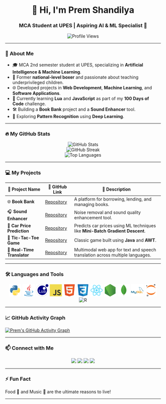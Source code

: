 <h1 align="center">👋 Hi, I'm Prem Shandilya</h1>
<h3 align="center">MCA Student at UPES | Aspiring AI & ML Specialist 🌟</h3>

<p align="center">
  <img src="https://komarev.com/ghpvc/?username=soypremshandilya&label=Profile%20views&color=0e75b6&style=flat" alt="Profile Views" />
</p>

---

### 🧠 **About Me**

- 🎓 MCA 2nd semester student at UPES, specializing in **Artificial Intelligence & Machine Learning**.
- 🥊 Former **national-level boxer** and passionate about teaching underprivileged children.
- 🌐 Developed projects in **Web Development**, **Machine Learning**, and **Software Applications**.
- 🌱 Currently learning **Lua** and **JavaScript** as part of my **100 Days of Code** challenge.
- 🛠️ Building a **Book Bank** project and a **Sound Enhancer** tool.
- 🎯 Exploring **Pattern Recognition** using **Deep Learning**.

---

### 🔥 **My GitHub Stats**

<p align="center">
  <img src="https://github-readme-stats.vercel.app/api?username=soypremshandilya&show_icons=true&theme=radical" alt="GitHub Stats" />
  <br>
  <img src="https://github-readme-streak-stats.herokuapp.com/?user=soypremshandilya&theme=radical" alt="GitHub Streak" />
  <br>
  <img src="https://github-readme-stats.vercel.app/api/top-langs/?username=soypremshandilya&layout=compact&theme=radical" alt="Top Languages" />
</p>

---

### 💻 **My Projects**

| 🚀 Project Name                 | 🔗 GitHub Link                                                                    | 📝 Description                                                                 |
|--------------------------------|----------------------------------------------------------------------------------|-------------------------------------------------------------------------------|
| 🌐 **Book Bank**                | [Repository](https://github.com/soypremshandilya/portfolio)                       | A platform for borrowing, lending, and managing books.                         |
| 🎧 **Sound Enhancer**           | [Repository](https://github.com/soypremshandilya/sound-enhancer)                  | Noise removal and sound quality enhancement tool.                              |
| 🚗 **Car Price Prediction**     | [Repository](https://github.com/soypremshandilya/car-price-prediction)            | Predicts car prices using ML techniques like **Mini-Batch Gradient Descent**.  |
| 🎲 **Tic-Tac-Toe Game**         | [Repository](https://github.com/soypremshandilya/tic-tac-toe-java)                | Classic game built using **Java** and **AWT**.                                 |
| 🔄 **Real-Time Translator**     | [Repository](https://github.com/soypremshandilya/real-time-translator)            | Multimodal web app for text and speech translation across multiple languages.  |

---

### 🛠 **Languages and Tools**

<p align="center">
    <img src="https://raw.githubusercontent.com/devicons/devicon/master/icons/python/python-original.svg" alt="Python" width="40" height="40"/>
    <img src="https://raw.githubusercontent.com/devicons/devicon/master/icons/java/java-original.svg" alt="Java" width="40" height="40"/>
    <img src="https://raw.githubusercontent.com/devicons/devicon/master/icons/lua/lua-original.svg" alt="Lua" width="40" height="40"/>
    <img src="https://raw.githubusercontent.com/devicons/devicon/master/icons/javascript/javascript-original.svg" alt="JavaScript" width="40" height="40"/>
    <img src="https://raw.githubusercontent.com/devicons/devicon/master/icons/html5/html5-original.svg" alt="HTML" width="40" height="40"/>
    <img src="https://raw.githubusercontent.com/devicons/devicon/master/icons/css3/css3-original.svg" alt="CSS" width="40" height="40"/>
    <img src="https://raw.githubusercontent.com/devicons/devicon/master/icons/react/react-original.svg" alt="React" width="40" height="40"/>
    <img src="https://raw.githubusercontent.com/devicons/devicon/master/icons/nodejs/nodejs-original.svg" alt="Node.js" width="40" height="40"/>
    <img src="https://raw.githubusercontent.com/devicons/devicon/master/icons/mongodb/mongodb-original.svg" alt="MongoDB" width="40" height="40"/>
    <img src="https://raw.githubusercontent.com/devicons/devicon/master/icons/mysql/mysql-original-wordmark.svg" alt="MySQL" width="40" height="40"/>
    <img src="https://raw.githubusercontent.com/devicons/devicon/master/icons/jupyter/jupyter-original.svg" alt="Jupyter" width="40" height="40"/>
    <img src="https://www.r-project.org/logo/Rlogo.png" alt="R" width="40" height="40"/>
</p>

---

### 📈 **GitHub Activity Graph**

[![Prem's GitHub Activity Graph](https://github-readme-activity-graph.vercel.app/graph?username=soypremshandilya&theme=react-dark&hide_border=true&area=true)](https://github.com/ashutosh00710/github-readme-activity-graph)


---

### 📫 **Connect with Me**

<p align="center">
  <a href="https://www.linkedin.com/in/premshandilya" target="_blank"><img src="https://img.shields.io/badge/-Prem%20Shandilya-0077B5?style=for-the-badge&logo=linkedin&logoColor=white" /></a>
  <a href="https://twitter.com/itspremsean" target="_blank"><img src="https://img.shields.io/badge/-@itspremsean-1DA1F2?style=for-the-badge&logo=twitter&logoColor=white" /></a>
  <a href="https://instagram.com/iampremshandilya" target="_blank"><img src="https://img.shields.io/badge/-@iampremshandilya-E4405F?style=for-the-badge&logo=instagram&logoColor=white" /></a>
  <a href="mailto:iampremshandilya@gmail.com"><img src="https://img.shields.io/badge/-iampremshandilya@gmail.com-D14836?style=for-the-badge&logo=gmail&logoColor=white" /></a>
</p>

---

### ⚡ **Fun Fact**

Food 🍕 and Music 🎵 are the ultimate reasons to live!

---

